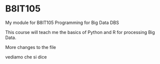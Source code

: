 # B8IT105
My module for B8IT105 Programming for Big Data DBS

This course will teach me the basics of Python and R for processing Big Data. 

More changes to the file

vediamo che si dice
